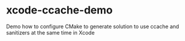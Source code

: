 # xcode-ccache-demo
Demo how to configure CMake to generate solution to use ccache and sanitizers at the same time in Xcode 
